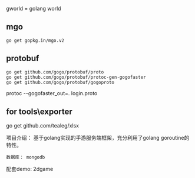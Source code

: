 gworld = golang world

## mgo
```
go get gopkg.in/mgo.v2
```

## protobuf
```
go get github.com/gogo/protobuf/proto
go get github.com/gogo/protobuf/protoc-gen-gogofaster
go get github.com/gogo/protobuf/gogoproto
```
protoc  --gogofaster_out=. login.proto

## for tools\exporter
go get  github.com/tealeg/xlsx


项目介绍：
	基于golang实现的手游服务端框架，充分利用了golang goroutine的特性。

	数据库： mongodb

配套demo:
	2dgame